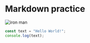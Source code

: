 # Markdown practice

![iron man](https://tse3.mm.bing.net/th/id/OIP.6UxB04kMnU724pHxSAHrGAHaEK?r=0&cb=thfc1&rs=1&pid=ImgDetMain&o=7&rm=3)

``` javascript
const text = "Hello World!";
console.log(text);
```

